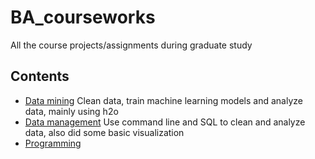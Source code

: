 # BA_courseworks
All the course projects/assignments during graduate study

## Contents
- [Data mining](data_mining)
Clean data, train machine learning models and analyze data, mainly using h2o
- [Data management](data_management)
Use command line and SQL to clean and analyze data, also did some basic visualization
- [Programming]()
